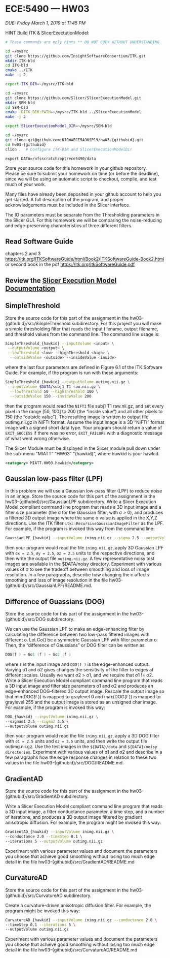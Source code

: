 # ECE:5490 — HW03

*DUE: Friday March 1, 2019 at 11:45 PM*

HINT Build ITK & SlicerExectutionModel:

```bash
# These commands are only hints ** DO NOT COPY WITHOUT UNDERSTANDING

cd ~/mysrc
git clone https://github.com/InsightSoftwareConsortium/ITK.git
mkdir ITK-bld
cd ITK-bld
cmake ../ITK
make -j 2

export ITK_DIR=~/mysrc/ITK-bld

cd ~/mysrc
git clone https://github.com/Slicer/SlicerExecutionModel.git
mkdir SEM-bld
cd SEM-bld
cmake -DITK_DIR:PATH=~/mysrc/ITK-bld ../SlicerExecutionModel
make -j 2

export SlicerExecutionModel_DIR=~/mysrc/SEM-bld

cd ~/mysrc
git clone git@github.com:UIOWAECE5490SP19/hw03-{githubid}.git
cd hw03-{githubid}
clion .  # Configure ITK-DIR and SlicerExecutionModelDir

```

```
export DATA=/nfsscratch/opt/ece5490/data
```

Store your source code for this homework in your github repository.  
Please be sure to submit your homework on time (or before the deadline), 
since we  will  be using an automatic script to checkout, compile, and test much of your work.

Many files have already been deposited in your github account to help you get started.
A full description of the program, and proper acknowledgements must be included in the Slicer interface.

The IO parameters must be separate from the Thresholding parameters in the Slicer GUI.
For this homework we will be comparing the noise-reducing and edge-preserving characteristics
 of three different filters.

##	Read Software Guide
 chapters 2 and 3 https://itk.org/ITKSoftwareGuide/html/Book2/ITKSoftwareGuide-Book2.html 
or second book in the pdf https://itk.org/ItkSoftwareGuide.pdf

##	Review the [Slicer Execution Model Documentation](https://www.slicer.org/wiki/Documentation/Nightly/Developers/SlicerExecutionModel)
##	SimpleThreshold

Store the source code for this part of the assignment in the hw03-{githubid}/src/SimpleThreshold subdirectory.
 For this project you will make a simple thresholding filter that reads the input filename,
  output filename, and threshold values from the command line. The command line usage is:
```bash
SimpleThreshold_{hawkid} --inputVolume <input> \
 --outputVolume <output> \
 --lowThreshold <low> --highThreshold <high> \
  --outsideValue <outside> --insideValue <inside>
```

where the last four parameters are defined in Figure 6.1 of the ITK Software Guide.
 For example, if the program is run with these arguments:
 
```bash
SimpleThreshold_{hawkid} --outputVolume outimg.nii.gz \
 --inputVolume $DATA/subj1 T1 raw.nii.gz \
  --lowThreshold 50 --highThreshold 100 \
  --outsideValue 150 --insideValue 200
``` 

then the program would read the `NIFTI` file subj1 T1 raw.nii.gz, 
and set every pixel in the range [50, 100] to 200 (the “inside value”) 
and all other pixels to 150 (the “outside value”). The resulting image is written to output file
 outimg.nii.gz in NIFTI format.
Assume the input image is a 3D “NIFTI” format image with a signed short data type. Your program should 
return a value of `EXIT_SUCCESS` if there was no error, `EXIT_FAILURE` with a diagnostic message of what went wrong
otherwise.

The Slicer Module must be displayed in the Slicer module pull down under the sub-menu ”MIATT” ”HW03” ”{hawkid}”,
 where hawkid is your hawkid.

```xml
<category> MIATT.HW03.hawkid</category>
```

## Gaussian low-pass filter (LPF)
In this problem we will use a Gaussian low-pass filter (LPF) to reduce noise in an image. 
Store the source code for this part of the assignment in the hw03-{githubid}/src/GaussianLPF subdirectory.
Write a Slicer Execution Model compliant command line program that reads a 3D input
 image and a filter size parameter (the σ for the Gaussian filter, with σ > 0), 
 and produces a filtered 3D output image where the same σ value
  is applied in the X,Y,Z directions. Use the
ITK filter `itk::RecursiveGaussianImageFilter` as the LPF.
For example, if the program is invoked this way from the command line:

```bash
GaussianLPF_{hawkid} --inputVolume inimg.nii.gz --sigma 2.5 --outputVolume outimg.nii.gz
```

then your program would read the file `inimg.nii.gz`, apply 3D Gaussian LPF with `σx = 2.5`, `σy = 2.5`, `σz = 2.5` 
units to the respective directions, and then write the output file `outimg.nii.gz`.
A few representative noisy test images are available in the $DATA/noisy directory. 
Experiment with various values of σ to see the tradeoff between smoothing and loss of image resolution.
 In a few paragraphs, describe how changing the σ affects smoothing and loss of image resolution
in the file hw03-{githubid}/src/GaussianLPF/README.md.

## Difference of Guassians (DOG)
Store the source code for this part of the assignment in the hw03-{githubid}/src/DOG subdirectory.

We can use the Gaussian LPF to make an edge-enhancing filter by calculating the
 difference between two low-pass filtered images with different σ. Let Gσ() be a 
 symmetric Gaussian LPF with filter parameter σ. Then, the “difference of Gaussians” or
  DOG filter can be written as

```asm
DOG(f ) = Gσ1 (f ) − Gσ2 (f )
```

where `f` is the input image and `DOG(f )` is the edge-enhanced output. Varying σ1 and σ2 gives
 changes the sensitivity of the filter to edges at different scales. 
 Usually we want σ2 > σ1, and we require that σ1 != σ2.
Write a Slicer Execution Model compliant command line program that reads a 3D input 
image and filter size parameters σ1 and σ2 and produces an edge-enhanced DOG-filtered 3D output image. Rescale the output image so that min(DOG(f )) is mapped to graylevel 0 and max(DOG(f )) is mapped to graylevel 255 and the output image is stored as an unsigned char image.
For example, if the program is invoked this way:

```bash
DOG_{hawkid} --inputVolume inimg.nii.gz \
--signam1 2.5 --sigma2 3.5 \
--outputVolume outimg.nii.gz
``` 

then your program would read the file `inimg.nii.gz`, apply a 3D DOG filter with `σ1 = 2.5` units and `σ2 = 3.5`
 units, and then write the output file outimg.nii.gz.
Use  the  test  images  in  the  `${DATA}/data` and  `${DATA}/noisy directories`.  Experiment  with various 
values of σ1 and σ2 and describe in a few paragraphs how the edge
 response changes in relation to these two values in the file hw03-{githubid}/src/DOG/README.md.

## GradientAD

Store the source code for this part of the assignment in the hw03-{githubid}/src/GradientAD
subdirectory.

Write a Slicer Execution Model compliant command line program that reads a 3D input  image, a filter 
conductance parameter, a time step, and a number of iterations, and produces  a 3D output image filtered by gradient anisotropic diffusion. For example, the program might be invoked this way:

```bash
GradientAD_{hawkid} --inputVolume inimg.nii.gz \
--conductance 2.0 --timeStep 0.1 \
--iterations 5 --outputVolume outimg.nii.gz
```

Experiment with various parameter values and document the parameters you choose that
achieve good smoothing without losing too much edge detail in the file hw03-{githubid}/src/GradientAD/README.md

## CurvatureAD
Store the source code for this part of the assignment in the hw03-{githubid}/src/CurvatureAD subdirectory.

Create a curvature-driven anisotropic diffusion filter. For example, the program might be invoked this way:

```bash
CurvatureAD_{hawkid} --inputVolume inimg.nii.gz --conductance 2.0 \
--timeStep 0.1 --iterations 5 \
--outputVolume outimg.nii.gz
```

Experiment with various parameter values and document the parameters you choose that
achieve good smoothing without losing too much edge detail in the file hw03-{githubid}/src/CurvatureAD/README.md
